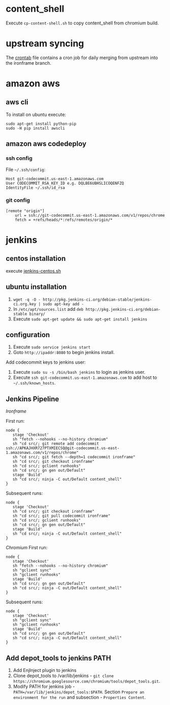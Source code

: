# content_shell
Execute `cp-content-shell.sh` to copy content_shell from chromium build.

# upstream syncing
The [crontab](crontab) file contains a cron job for daily merging from upstream into the ironframe branch.

# amazon aws

## aws cli
To install on ubuntu execute:
```
sudo apt-get install python-pip
sudo -H pip install awscli
```

## amazon aws codedeploy

### ssh config
File `~/.ssh/config`:
```
Host git-codecommit.us-east-1.amazonaws.com
User CODECOMMIT_RSA_KEY_ID e.g. DQLBE6UBHSLICOQENFZQ
IdentityFile ~/.ssh/id_rsa
```
### git config
```
[remote "origin"]
    url = ssh://git-codecommit.us-east-1.amazonaws.com/v1/repos/chrome
    fetch = +refs/heads/*:refs/remotes/origin/*
```

# jenkins

## centos installation
execute [jenkins-centos.sh](jenkins-centos.sh)

## ubuntu installation
1. `wget -q -O - http://pkg.jenkins-ci.org/debian-stable/jenkins-ci.org.key | sudo apt-key add -`
2. In `/etc/apt/sources.list` add `deb http://pkg.jenkins-ci.org/debian-stable binary/`
3. Execute `sudo apt-get update && sudo apt-get install jenkins`

## configuration

1. Execute `sudo service jenkins start`
2. Goto `http://ipaddr:8080` to begin jenkins install.


Add codecommit keys to jenkins user:

1. Execute `sudo su -s /bin/bash jenkins` to login as jenkins user.
2. Execute `ssh git-codecommit.us-east-1.amazonaws.com` to add host to `~/.ssh/known_hosts`.


## Jenkins Pipeline
*Ironframe*

First run:
```
node {
   stage 'Checkout'
   sh "fetch --nohooks --no-history chromium"
   sh "cd src/; git remote add codecommit ssh://APKAJHXR727PTXMIECSQ@git-codecommit.us-east-1.amazonaws.com/v1/repos/chrome"
   sh "cd src/; git fetch --depth=1 codecommit ironframe"
   sh "cd src/; git checkout ironframe"
   sh "cd src/; gclient runhooks"
   sh "cd src/; gn gen out/Default"
   stage 'Build'
   sh "cd src/; ninja -C out/Default content_shell"
}
```

Subsequent runs:
```
node {
   stage 'Checkout'
   sh "cd src/; git checkout ironframe"
   sh "cd src/; git pull codecommit ironframe"
   sh "cd src/; gclient runhooks"
   sh "cd src/; gn gen out/Default"
   stage 'Build'
   sh "cd src/; ninja -C out/Default content_shell"
}
```

*Chromium*
First run:
```
node {
   stage 'Checkout'
   sh "fetch --nohooks --no-history chromium"
   sh "gclient sync"
   sh "gclient runhooks"
   stage 'Build'
   sh "cd src/; gn gen out/Default"
   sh "cd src/; ninja -C out/Default content_shell"
}
```

Subsequent runs:
```
node {
   stage 'Checkout'
   sh "gclient sync"
   sh "gclient runhooks"
   stage 'Build'
   sh "cd src/; gn gen out/Default"
   sh "cd src/; ninja -C out/Default content_shell"
}
```


## Add depot_tools to jenkins PATH

1. Add EnjInject plugin to jenkins
2. Clone depot_tools to /var/lib/jenkins - `git clone https://chromium.googlesource.com/chromium/tools/depot_tools.git`.
3. Modify PATH for jenkins job - `PATH=/var/lib/jenkins/depot_tools:$PATH`.
   Section `Prepare an environment for the run` and subsection - `Properties Content`.
